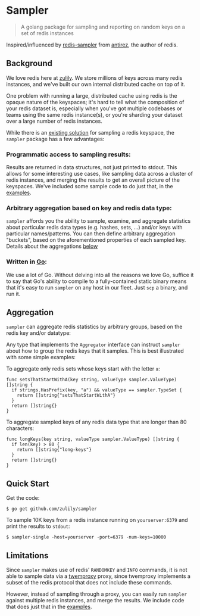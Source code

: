 # Sampler

> A golang package for sampling and reporting on random keys on a set of redis instances

Inspired/influenced by [redis-sampler](https://github.com/antirez/redis-sampler)
from [antirez](https://github.com/antirez), the author of redis.

## Background

We love redis here at [zulily](https://github.com/zulily/). We store millions
of keys across many redis instances, and we've built our own internal distributed
cache on top of it.

One problem with running a large, distributed cache using redis is the opaque
nature of the keyspaces; it's hard to tell what the composition of your redis
dataset is, especially when you've got multiple codebases or teams using the
same redis instance(s), or you're sharding your dataset over a large number of
redis instances.

While there is an [existing solution](https://github.com/antirez/redis-sampler) for
sampling a redis keyspace, the `sampler` package has a few advantages:

### Programmatic access to sampling results:

Results are returned in data structures, not just printed to stdout. This
allows for some interesting use cases, like sampling data across a cluster of
redis instances, and merging the results to get an overall picture of the
keyspaces.  We've included some sample code to do just that, in the
[examples](https://github.com/zulily/sampler/tree/master/examples/sampler-cluster).

### Arbitrary aggregation based on key and redis data type:

`sampler` affords you the ability to sample, examine, and aggregate statistics
about particular redis data types (e.g. hashes, sets, ...) and/or keys with
particular names/patterns. You can then define arbitrary aggregation "buckets",
based on the aforementioned properties of each sampled key. Details about the
aggregations [below](https://github.com/zulily/sampler#aggregation)

### Written in [Go](https://golang.org/):

We use a lot of Go. Without delving into all the reasons we love Go, suffice it
to say that Go's ability to compile to a fully-contained static binary means
that it's easy to run `sampler` on any host in our fleet.  Just `scp` a binary,
and run it.

## Aggregation

`sampler` can aggregate redis statistics by arbitrary groups, based on the
redis key and/or datatype:

Any type that implements the `Aggregator` interface can instruct `sampler`
about how to group the redis keys that it samples.  This is best illustrated
with some simple examples:

To aggregate only redis sets whose keys start with the letter `a`:

    func setsThatStartWithA(key string, valueType sampler.ValueType) []string {
      if strings.HasPrefix(key, "a") && valueType == sampler.TypeSet {
        return []string{"setsThatStartWithA"}
      }
      return []string{}
    }

To aggregate sampled keys of any redis data type that are longer than 80 characters:

    func longKeys(key string, valueType sampler.ValueType) []string {
      if len(key) > 80 {
        return []string{"long-keys"}
      }
      return []string{}
    }

## Quick Start

Get the code:

    $ go get github.com/zulily/sampler

To sample 10K keys from a redis instance running on `yourserver:6379` and
print the results to `stdout`:

    $ sampler-single -host=yourserver -port=6379 -num-keys=10000

## Limitations

Since `sampler` makes use of redis' `RANDOMKEY` and `INFO` commands, it is not
able to sample data via a [twemproxy](https://github.com/twitter/twemproxy)
proxy, since twemproxy implements a subset of the redis protocol that does not
include these commands.

However, instead of sampling through a proxy, you can easily run `sampler`
against multiple redis instances, and merge the results.  We include code
that does just that in the
[examples](https://github.com/zulily/sampler/tree/master/examples/sampler-cluster).
